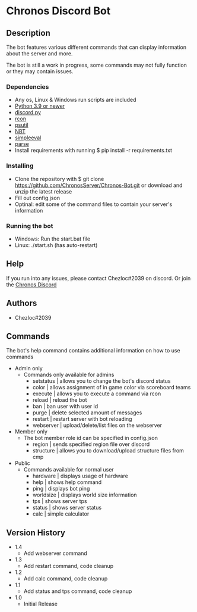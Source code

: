 # Chronos Discord Bot

## Description

The bot features various different commands that can display information about the server and more. 

The bot is still a work in progress, some commands may not fully function or they may contain issues.

### Dependencies

* Any os, Linux & Windows run scripts are included
* [Python 3.9 or newer](https://www.python.org/downloads/)
* [discord.py](https://pypi.org/project/discord.py/)
* [rcon](https://pypi.org/project/rcon/)
* [psutil](https://pypi.org/project/psutil/)
* [NBT](https://pypi.org/project/NBT/)
* [simpleeval](https://pypi.org/project/simpleeval/)
* [parse](https://pypi.org/project/parse/)
* Install requirements with running $ pip install -r requirements.txt

### Installing
* Clone the repository with $ git clone https://github.com/ChronosServer/Chronos-Bot.git or download and unzip the latest release
* Fill out config.json
* Optinal: edit some of the command files to contain your server's information

### Running the bot

* Windows: Run the start.bat file
* Linux: ./start.sh (has auto-restart)

## Help

If you run into any issues, please contact Chezloc#2039 on discord. Or join the [Chronos Discord](https://discord.gg/VvPucVAjUS)

## Authors

- Chezloc#2039 

## Commands

The bot's help command contains additional information on how to use commands 

* Admin only
    * Commands only available for admins
        - setstatus | allows you to change the bot's discord status
        - color | allows assignment of in game color via scoreboard teams
        - execute | allows you to execute a command via rcon
        - reload | reload the bot
        - ban | ban user with user id
        - purge | delete selected amount of messages
        - restart | restart server with bot reloading
        - webserver | upload/delete/list files on the webserver
* Member only
    * The bot member role id can be specified in config.json
        - region | sends specified region file over discord
        - structure | allows you to download/upload structure files from cmp
* Public
    * Commands available for normal user
        - hardware | displays usage of hardware
        - help | shows help command
        - ping | displays bot ping
        - worldsize | displays world size information  
        - tps | shows server tps
        - status | shows server status
        - calc | simple calculator

## Version History
* 1.4
    * Add webserver command
* 1.3
    * Add restart command, code cleanup 
* 1.2
    * Add calc command, code cleanup 
* 1.1
    * Add status and tps command, code cleanup
* 1.0
    * Initial Release
